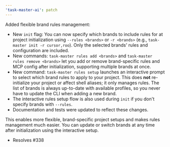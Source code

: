 ```yaml
---
'task-master-ai': patch
---
```


Added flexible brand rules management:

- New `init` flag: You can now specify which brands to include rules for at project initialization using `--rules <brands>` or `-r <brands>` (e.g., `task-master init -r cursor,roo`). Only the selected brands' rules and configuration are included.
- New commands: `task-master rules add <brands>` and `task-master rules remove <brands>` let you add or remove brand-specific rules and MCP config after initialization, supporting multiple brands at once.
- New command: `task-master rules setup` launches an interactive prompt to select which brand rules to apply to your project. This does **not** re-initialize your project or affect shell aliases; it only manages rules. The list of brands is always up-to-date with available profiles, so you never have to update the CLI when adding a new brand.
- The interactive rules setup flow is also used during `init` if you don't specify brands with `--rules`.
- Documentation and tests were updated to reflect these changes.

This enables more flexible, brand-specific project setups and makes rules management much easier. You can update or switch brands at any time after initialization using the interactive setup.

- Resolves #338